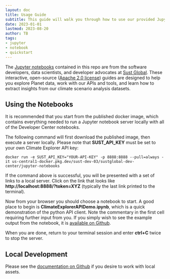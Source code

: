 ```yaml
---
layout: doc
title: Usage Guide
subtitle: This guide will walk you through how to use our provided Jupyter Notebooks.
date: 2023-01-01
lastmod: 2023-08-20
author: TB
tags:
- jupyter
- notebook
- quickstart
---
```


The [Jupyter notebooks](http://jupyter-notebook-beginner-guide.readthedocs.io/en/latest/what_is_jupyter.html) contained in this repo are from the software developers, data scientists, and developer advocates at [Sust Global](https://www.sustglobal.com/). These interactive, open-source ([Apache 2.0 license](https://github.com/sustglobal/dev-center/blob/main/LICENSE)) guides are designed to help you explore Planet data, work with our APIs and tools, and learn how to extract insights from our climate scenario analysis datasets.


## Using the Notebooks

It is recommended that you start from the published docker image, which contains everything needed to run a Jupyter
notebook server locally with all of the Developer Center notebooks.

The following command will first download the published image, then execute a server locally.
Please note that **SUST_API_KEY** must be set to your own Climate Explorer API key:

```
docker run -e SUST_API_KEY="YOUR-API-KEY" -p 8888:8888 --pull=always -it us-central1-docker.pkg.dev/sust-dev-03/sustglobal-dev-center/jupyter-notebooks
```

If the command above is successful, you will be presented with a set of links to a local server.
Click on the link that looks like **http://localhost:8888/?token=XYZ** (typically the last link printed to the terminal).

Now from your browser you should choose a notebook to start.
A good place to begin is **ClimateExplorerAPIDemo.ipynb**, which is a quick demonstration of the python API client.
Note the commentary in the first cell requiring further input from you.
If you simply wish to see the example output from the notebook, it is [available on Github](https://github.com/sustglobal/dev-center/blob/master/jupyter-notebooks/ClimateExplorerAPIDemo.ipynb).

When you are done, return to your terminal session and enter **ctrl+C** twice to stop the server.

## Local Development

Please see the [documentation on Github](https://github.com/sustglobal/dev-center/blob/master/jupyter-notebooks/README.md) if you desire to work with local assets.
